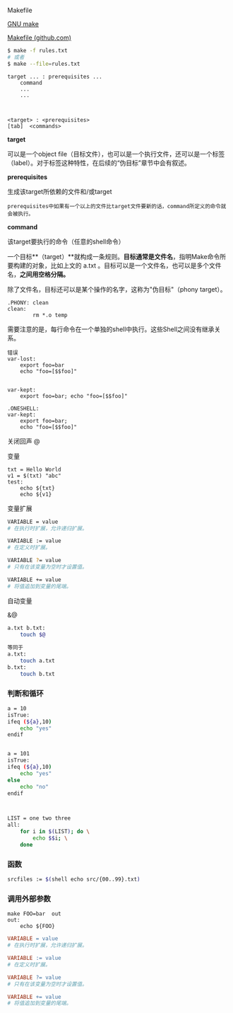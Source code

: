 Makefile

[GNU make](https://www.gnu.org/software/make/manual/make.html)

[Makefile (github.com)](https://gist.github.com/isaacs/62a2d1825d04437c6f08)

```bash
$ make -f rules.txt
# 或者
$ make --file=rules.txt
```









```
target ... : prerequisites ...
    command
    ...
    ...
    
    

<target> : <prerequisites> 
[tab]  <commands>
```

**target**

可以是一个object file（目标文件），也可以是一个执行文件，还可以是一个标签（label）。对于标签这种特性，在后续的“伪目标”章节中会有叙述。

**prerequisites**

生成该target所依赖的文件和/或target

```
prerequisites中如果有一个以上的文件比target文件要新的话，command所定义的命令就会被执行。
```

**command**

该target要执行的命令（任意的shell命令）





一个目标**（target）**就构成一条规则。**目标通常是文件名**，指明Make命令所要构建的对象，比如上文的 a.txt 。目标可以是一个文件名，也可以是多个文件名，**之间用空格分隔。**

除了文件名，目标还可以是某个操作的名字，这称为"伪目标"（phony target）。

```
.PHONY: clean
clean:
        rm *.o temp
```



需要注意的是，每行命令在一个单独的shell中执行。这些Shell之间没有继承关系。

```
错误
var-lost:
    export foo=bar
    echo "foo=[$$foo]"
    
   
var-kept:
	export foo=bar; echo "foo=[$$foo]"
	
.ONESHELL:
var-kept:
    export foo=bar; 
    echo "foo=[$$foo]"
```



关闭回声 @



变量

```
txt = Hello World
v1 = $(txt) "abc"
test:
	echo ${txt}
	echo ${v1}
```



变量扩展

```bash
VARIABLE = value
# 在执行时扩展，允许递归扩展。

VARIABLE := value
# 在定义时扩展。

VARIABLE ?= value
# 只有在该变量为空时才设置值。

VARIABLE += value
# 将值追加到变量的尾端。
```



自动变量

&@

```bash
a.txt b.txt: 
    touch $@
    
等同于
a.txt:
    touch a.txt
b.txt:
    touch b.txt
```



### 判断和循环

```bash
a = 10
isTrue:
ifeq (${a},10)
	echo "yes"
endif


a = 101
isTrue:
ifeq (${a},10)
	echo "yes"
else
	echo "no"
endif



LIST = one two three
all:
	for i in $(LIST); do \
		echo $$i; \
	done
```





### 函数

```bash
srcfiles := $(shell echo src/{00..99}.txt)
```





### 调用外部参数

```
make FOO=bar  out
out:
	echo ${FOO}
```





```makefile
VARIABLE = value
# 在执行时扩展，允许递归扩展。

VARIABLE := value
# 在定义时扩展。

VARIABLE ?= value
# 只有在该变量为空时才设置值。

VARIABLE += value
# 将值追加到变量的尾端。
```
